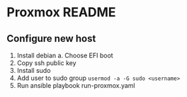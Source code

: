 # Proxmox README

## Configure new host

1. Install debian
    a. Choose EFI boot
2. Copy ssh public key
3. Install sudo
4. Add user to sudo group `usermod -a -G sudo <username>`
5. Run ansible playbook run-proxmox.yaml
